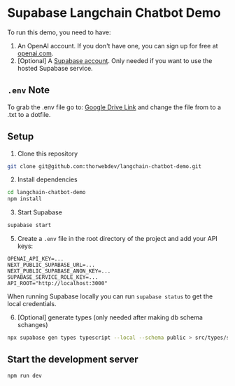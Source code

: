 # Supabase Langchain Chatbot Demo

To run this demo, you need to have:

1. An OpenAI account. If you don't have one, you can sign up for free at [openai.com](https://www.openai.com).
2. [Optional] A [Supabase account](https://app.supabase.io/register). Only needed if you want to use the hosted Supabase service.

## `.env` Note
To grab the .env file go to: [Google Drive Link](https://drive.google.com/drive/folders/1sdEnDH9pb2lWvhiTuz8H8wDrXKsc2zvy?usp=sharing) and change the file from to a .txt to a dotfile.

## Setup

1. Clone this repository

```bash
git clone git@github.com:thorwebdev/langchain-chatbot-demo.git
```

2. Install dependencies

```bash
cd langchain-chatbot-demo
npm install
```

3. Start Supabase

```bash
supabase start
```

5. Create a `.env` file in the root directory of the project and add your API keys:

```
OPENAI_API_KEY=...
NEXT_PUBLIC_SUPABASE_URL=...
NEXT_PUBLIC_SUPABASE_ANON_KEY=...
SUPABASE_SERVICE_ROLE_KEY=...
API_ROOT="http://localhost:3000"
```

When running Supabase locally you can run `supabase status` to get the local credentials.

6. [Optional] generate types (only needed after making db schema schanges)

```bash
npx supabase gen types typescript --local --schema public > src/types/supabase.ts
```

## Start the development server

```bash
npm run dev
```
